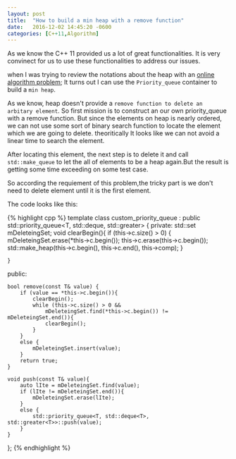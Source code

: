 ```yaml
---
layout: post
title:  "How to build a min heap with a remove function"
date:   2016-12-02 14:45:20 -0600
categories: [C++11,Algorithm]
---
```

As we know the C++ 11 provided us a lot of great functionalities. It is 
very convinect for us to use these functionalities to address our issues.

when I was trying to review the notations about the heap with an [online algorithm problem](https://www.hackerrank.com/challenges/qheap1);
It turns out I can use the `Priority_queue` container to build a `min heap`. 

As we know, heap doesn't provide a `remove function to delete an arbitary element`. So first mission is to construct an our own priority_queue with a remove function.
But since the elements on heap is nearly ordered, we can not use some sort of binary search function to locate the element which we are going to delete. theoritically It looks
like we can not avoid a linear time to search the element. 

After locating this element, the next step is to delete it and call `std::make_queue` to let the all of elements to be a heap again.But the result is getting some time exceeding on
some test case.

So according the requiement of this problem,the tricky part is we don't need to delete element until it is the first element.



The code looks like this:

{% highlight cpp %}
template<typename T>
class custom_priority_queue :
	public std::priority_queue<T, std::deque<T>, std::greater<T>>
{
private:
	std::set<T> mDeleteingSet;
	void clearBegin(){
		if (this->c.size() > 0) {
			mDeleteingSet.erase(*this->c.begin());
			this->c.erase(this->c.begin());
			std::make_heap(this->c.begin(), this->c.end(), this->comp);
		}

	}
public:


	bool remove(const T& value) {
		if (value == *this->c.begin()){
			clearBegin();
			while (this->c.size() > 0 &&
				mDeleteingSet.find(*this->c.begin()) != mDeleteingSet.end()){
				clearBegin();
			}
		}
		else {
			mDeleteingSet.insert(value);
		}
		return true;
	}

	void push(const T& value){
		auto lIte = mDeleteingSet.find(value);
		if (lIte != mDeleteingSet.end()){
			mDeleteingSet.erase(lIte);
		}
		else {
			std::priority_queue<T, std::deque<T>, std::greater<T>>::push(value);
		}
	}

};
{% endhighlight  %}